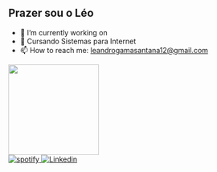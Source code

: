 ## Prazer sou o Léo
- 🔭 I’m currently working on 
- 🌱 Cursando Sistemas para Internet
- 📫 How to reach me: leandrogamasantana12@gmail.com

<div>
  <a href="https://beacons.ai/Legamas">
    <img  height="180cm" src="https://github-readme-stats.vercel.app/api?username=Legamas&show_icons=true&theme+dracula&include_all_commits=true&count_private=true"/><br>
<a href = "https://open.spotify.com/user/12160674247"> <img src = "https://img.shields.io/badge/spotify-%1DB954.svg?&style=for-the-emblema & logo = spotify & logoColor = white " alt = " spotify "  /> </a>
    <a href = "https://www.linkedin.com/in/leandrogs/"> <img src = "https://img.shields.io/badge/Linkedin-%230077B5.svg?&style=for-the-emblema & logo = Linkedin & logoColor = white " alt = " Linkedin "  /> </a>
    
